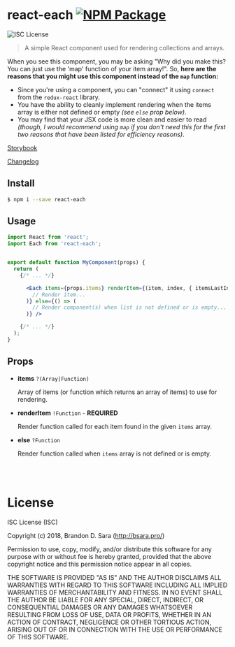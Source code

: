 # react-each [![NPM Package](https://img.shields.io/npm/v/react-each.svg?style=flat-square)][npm]

![ISC License](https://img.shields.io/badge/license-ISC-blue.svg?style=flat-square)

> A simple React component used for rendering collections and arrays.

When you see this component, you may be asking "Why did you make this? You can just use
the 'map' function of your item array!". So, **here are the reasons that you might use
this component instead of the `map` function:**

- Since you're using a component, you can "connect" it using `connect` from the
  `redux-react` library.
- You have the ability to cleanly implement rendering when the items array is either not
  defined or empty *(see `else` prop below)*.
- You may find that your JSX code is more clean and easier to read *(though, I would
  recommend using `map` if you don't need this for the first two reasons that have been
  listed for efficiency reasons)*.


[Storybook](https://bsara.github.io/react-each)

[Changelog](https://github.com/bsara/react-each/blob/master/CHANGELOG.md)



## Install

```bash
$ npm i --save react-each
```


## Usage

```jsx
import React from 'react';
import Each from 'react-each';


export default function MyComponent(props) {
  return (
    {/* ... */}

      <Each items={props.items} renderItem={(item, index, { itemsLastIndex }, items) => (
        // Render item...
      )} else={() => (
        // Render component(s) when list is not defined or is empty...
      )} />

    {/* ... */}
  );
}
```


## Props

- **items** `?(Array|Function)`

  Array of items (or function which returns an array of items) to use for rendering.

- **renderItem** `!Function` - **REQUIRED**

  Render function called for each item found in the given `items` array.

- **else** `?Function`

  Render function called when `items` array is not defined or is empty.


<br/>
<br/>


# License

ISC License (ISC)

Copyright (c) 2018, Brandon D. Sara (http://bsara.pro/)

Permission to use, copy, modify, and/or distribute this software for any
purpose with or without fee is hereby granted, provided that the above
copyright notice and this permission notice appear in all copies.

THE SOFTWARE IS PROVIDED "AS IS" AND THE AUTHOR DISCLAIMS ALL WARRANTIES WITH
REGARD TO THIS SOFTWARE INCLUDING ALL IMPLIED WARRANTIES OF MERCHANTABILITY
AND FITNESS. IN NO EVENT SHALL THE AUTHOR BE LIABLE FOR ANY SPECIAL, DIRECT,
INDIRECT, OR CONSEQUENTIAL DAMAGES OR ANY DAMAGES WHATSOEVER RESULTING FROM
LOSS OF USE, DATA OR PROFITS, WHETHER IN AN ACTION OF CONTRACT, NEGLIGENCE OR
OTHER TORTIOUS ACTION, ARISING OUT OF OR IN CONNECTION WITH THE USE OR
PERFORMANCE OF THIS SOFTWARE.



[license]: https://github.com/bsara/react-each/blob/master/LICENSE "License"
[npm]:     https://www.npmjs.com/package/react-each                "NPM Package: react-each"
